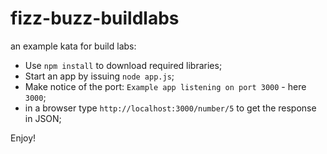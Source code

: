 # fizz-buzz-buildlabs
an example kata for build labs: 

 - Use `npm install` to download required libraries;
 - Start an app by issuing `node app.js`;
 - Make notice of the port: `Example app listening on port 3000` - here `3000`;
 - in a browser type `http://localhost:3000/number/5` to get the response in JSON;
 
 Enjoy!
 
